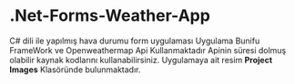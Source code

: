 # .Net-Forms-Weather-App
C# dili ile yapılmış hava durumu form uygulaması Uygulama Bunifu FrameWork ve Openweathermap Api Kullanmaktadır Apinin süresi dolmuş olabilir kaynak kodlarını kullanabilirsiniz. Uygulamaya ait resim <b>Project Images</b> Klasöründe bulunmaktadır.
